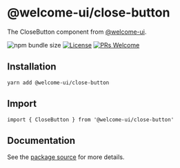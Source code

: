 # @welcome-ui/close-button

The CloseButton component from [@welcome-ui](https://welcome-ui.com).

![npm bundle size](https://img.shields.io/bundlephobia/minzip/@welcome-ui/close-button) [![License](https://img.shields.io/npm/l/welcome-ui.svg)](https://github.com/WTTJ/welcome-ui/blob/master/LICENSE) [![PRs Welcome](https://img.shields.io/badge/PRs-welcome-mediumspringgreen.svg)](ttps://github.com/WTTJ/welcome-ui/blob/master/CONTRIBUTING.mdx)

## Installation

    yarn add @welcome-ui/close-button

## Import

    import { CloseButton } from '@welcome-ui/close-button'

## Documentation

See the [package source](https://github.com/WTTJ/welcome-ui/tree/master/packages/CloseButton) for more details.
